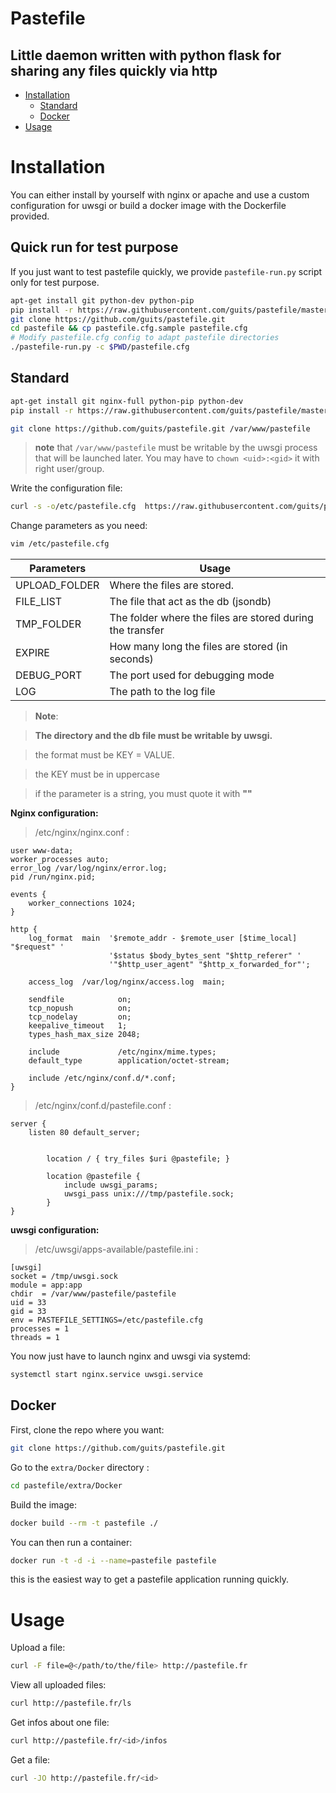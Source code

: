Pastefile
=========

Little daemon written with python flask for sharing any files quickly via http
------------------------------------------------------------------------------

- [Installation](#Installation)
  - [Standard](#Standard)
  - [Docker](#Docker)
- [Usage](#Usage)


# Installation
You can either install by yourself with nginx or apache and use a custom configuration for uwsgi or build a docker image with the Dockerfile provided.

## Quick run for test purpose

If you just want to test pastefile quickly, we provide `pastefile-run.py` script only for test purpose.

```bash
apt-get install git python-dev python-pip
pip install -r https://raw.githubusercontent.com/guits/pastefile/master/requirements.txt
git clone https://github.com/guits/pastefile.git
cd pastefile && cp pastefile.cfg.sample pastefile.cfg
# Modify pastefile.cfg config to adapt pastefile directories
./pastefile-run.py -c $PWD/pastefile.cfg
```


## Standard
```bash
apt-get install git nginx-full python-pip python-dev
pip install -r https://raw.githubusercontent.com/guits/pastefile/master/requirements.txt
```

```bash
git clone https://github.com/guits/pastefile.git /var/www/pastefile
```

> **note** that ```/var/www/pastefile``` must be writable by the uwsgi process that will be launched later. You may have to ```chown <uid>:<gid>``` it with right user/group.

Write the configuration file:

```bash
curl -s -o/etc/pastefile.cfg  https://raw.githubusercontent.com/guits/pastefile/doc/pastefile.cfg.sample
```

Change parameters as you need:

```bash
vim /etc/pastefile.cfg
```

|Parameters     |Usage                                   |
|---------------|----------------------------------------|
|UPLOAD_FOLDER  |   Where the files are stored.            |
|FILE_LIST      |  The file that act as the db (jsondb)  |
|TMP_FOLDER     |  The folder where the files are stored during the transfer | 
|EXPIRE         |  How many long the files are stored (in seconds)     |
|DEBUG_PORT     |  The port used for debugging mode |
|LOG            |  The path to the log file |

> **Note**:

> **The directory and the db file must be writable by uwsgi.**

> the format must be KEY = VALUE.

> the KEY must be in uppercase

> if the parameter is a string, you must quote it with **""**

**Nginx configuration:**

> /etc/nginx/nginx.conf :

```
user www-data;
worker_processes auto;
error_log /var/log/nginx/error.log;
pid /run/nginx.pid;
  
events {
    worker_connections 1024;
}
  
http {
    log_format  main  '$remote_addr - $remote_user [$time_local] "$request" '
                      '$status $body_bytes_sent "$http_referer" '
                      '"$http_user_agent" "$http_x_forwarded_for"';
  
    access_log  /var/log/nginx/access.log  main;
  
    sendfile            on;
    tcp_nopush          on;
    tcp_nodelay         on;
    keepalive_timeout   1;
    types_hash_max_size 2048;
  
    include             /etc/nginx/mime.types;
    default_type        application/octet-stream;
  
    include /etc/nginx/conf.d/*.conf;
}
```


> /etc/nginx/conf.d/pastefile.conf :
  
```
server {
    listen 80 default_server;


        location / { try_files $uri @pastefile; }

        location @pastefile {
            include uwsgi_params;
            uwsgi_pass unix:///tmp/pastefile.sock;
        }
}
```

**uwsgi configuration:**


> /etc/uwsgi/apps-available/pastefile.ini :


```
[uwsgi]
socket = /tmp/uwsgi.sock
module = app:app
chdir  = /var/www/pastefile/pastefile
uid = 33
gid = 33
env = PASTEFILE_SETTINGS=/etc/pastefile.cfg
processes = 1
threads = 1
```

You now just have to launch nginx and uwsgi via systemd:

```bash
systemctl start nginx.service uwsgi.service
```


## Docker

First, clone the repo where you want:
```bash
git clone https://github.com/guits/pastefile.git
```
Go to the `extra/Docker` directory :
```bash
cd pastefile/extra/Docker
```
Build the image:
```bash
docker build --rm -t pastefile ./
```
You can then run a container:
```bash
docker run -t -d -i --name=pastefile pastefile
```
this is the easiest way to get a pastefile application running quickly.

# Usage
Upload a file:
```bash
curl -F file=@</path/to/the/file> http://pastefile.fr
```

View all uploaded files:
```bash
curl http://pastefile.fr/ls
```

Get infos about one file:
```bash
curl http://pastefile.fr/<id>/infos
```

Get a file:
```bash
curl -JO http://pastefile.fr/<id>
```
